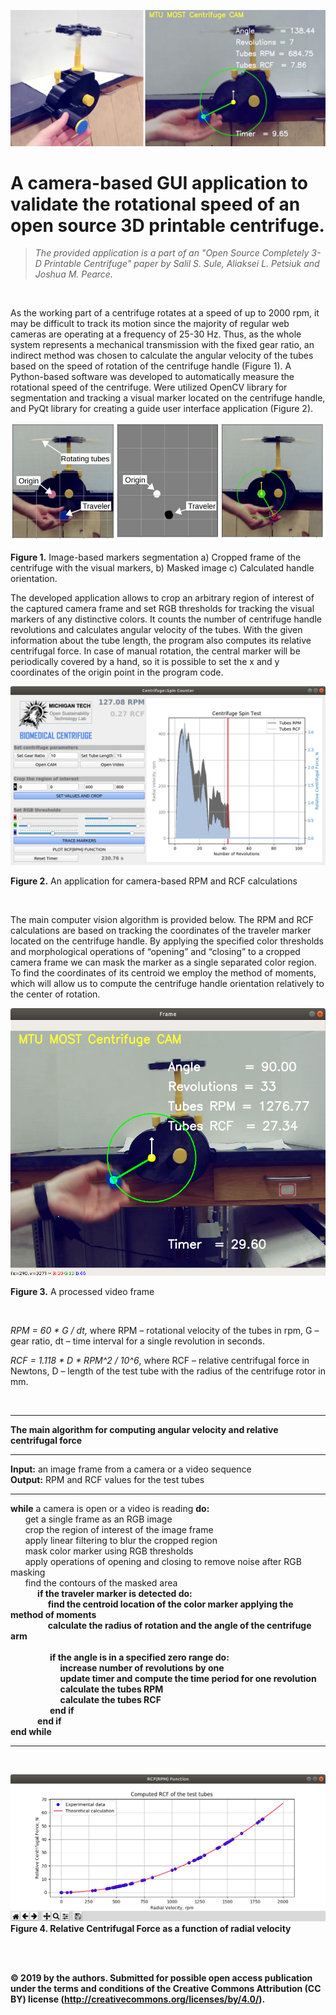 ![alt text](images/Fig_0.jpg)

# A camera-based GUI application to validate the rotational speed of an open source 3D printable centrifuge.

 >*The provided application is a part of an "Open Source Completely 3-D Printable Centrifuge" paper by Salil S. Sule, Aliaksei L. Petsiuk and Joshua M. Pearce.*
<br/>

As the working part of a centrifuge rotates at a speed of up to 2000 rpm, it may be difficult to track its motion since the majority of regular web cameras are operating at a frequency of 25-30 Hz. Thus, as the whole system represents a mechanical transmission with the fixed gear ratio, an indirect method was chosen to calculate the angular velocity of the tubes based on the speed of rotation of the centrifuge handle (Figure 1). A Python-based software was developed to automatically measure the rotational speed of the centrifuge. Were utilized OpenCV library for segmentation and tracking a visual marker located on the centrifuge handle, and PyQt library for creating a guide user interface application (Figure 2).

![alt text](images/Fig_1.JPG)

**Figure 1.** Image-based markers segmentation a) Cropped frame of the centrifuge with the
visual markers, b) Masked image c) Calculated handle orientation. 
<br/>

The developed application allows to crop an arbitrary region of interest of the captured camera frame and set RGB thresholds for tracking the visual markers of any distinctive colors. It counts the number of centrifuge handle revolutions and calculates angular velocity of the tubes. With the given information about the tube length, the program also computes its relative centrifugal force. In case of manual rotation, the central marker will be periodically covered by a hand, so it is possible to set the x and y coordinates of the origin point in the program code.

![alt text](images/Fig_2.png)

**Figure 2.** An application for camera-based RPM and RCF calculations

<br/>

The main computer vision algorithm is provided below. The RPM and RCF calculations are based on tracking the coordinates of the traveler marker located on the centrifuge handle. By applying the specified color thresholds and morphological operations of “opening” and “closing” to a cropped camera frame we can mask the marker as a single separated color region. To find the coordinates of its centroid we employ the method of moments, which will allow us to compute the centrifuge handle orientation relatively to the center of rotation.

![alt text](images/Fig_3.png)

**Figure 3.** A processed video frame

<br/>

*RPM = 60 * G / dt,* where RPM – rotational velocity of the tubes in rpm, G – gear ratio, dt – time interval for a single
revolution in seconds.

*RCF = 1.118 * D * RPM^2 / 10^6*, where RCF – relative centrifugal force in Newtons, D – length of the test tube with the radius of the centrifuge rotor in mm.

<br/>

- - - -
**The main algorithm for computing angular velocity and relative centrifugal force**
- - - -
**Input:** an image frame from a camera or a video sequence <br/>
**Output:** RPM and RCF values for the test tubes <br/>
- - - -
**while** a camera is open or a video is reading **do:** <br/>
&nbsp;&nbsp;&nbsp;&nbsp;&nbsp;&nbsp;get a single frame as an RGB image <br/>
&nbsp;&nbsp;&nbsp;&nbsp;&nbsp;&nbsp;crop the region of interest of the image frame <br/>
&nbsp;&nbsp;&nbsp;&nbsp;&nbsp;&nbsp;apply linear filtering to blur the cropped region <br/>
&nbsp;&nbsp;&nbsp;&nbsp;&nbsp;&nbsp;mask color marker using RGB thresholds <br/>
&nbsp;&nbsp;&nbsp;&nbsp;&nbsp;&nbsp;apply operations of opening and closing to remove noise after RGB masking <br/>
&nbsp;&nbsp;&nbsp;&nbsp;&nbsp;&nbsp;find the contours of the masked area <b/> 
 <br/> 
&nbsp;&nbsp;&nbsp;&nbsp;&nbsp;&nbsp;&nbsp;&nbsp;&nbsp;&nbsp;&nbsp;&nbsp; **if** the traveler marker is detected **do:**  <br/>
&nbsp;&nbsp;&nbsp;&nbsp;&nbsp;&nbsp;&nbsp;&nbsp;&nbsp;&nbsp;&nbsp;&nbsp;&nbsp;&nbsp;&nbsp;&nbsp;&nbsp;&nbsp;find the centroid location of the color marker applying the method of moments <br/>
&nbsp;&nbsp;&nbsp;&nbsp;&nbsp;&nbsp;&nbsp;&nbsp;&nbsp;&nbsp;&nbsp;&nbsp;&nbsp;&nbsp;&nbsp;&nbsp;&nbsp;&nbsp;calculate the radius of rotation and the angle of the centrifuge arm <br/> 
 <br/> 
&nbsp;&nbsp;&nbsp;&nbsp;&nbsp;&nbsp;&nbsp;&nbsp;&nbsp;&nbsp;&nbsp;&nbsp;&nbsp;&nbsp;&nbsp;&nbsp;&nbsp;&nbsp; **if** the angle is in a specified zero range **do:** <br/>
&nbsp;&nbsp;&nbsp;&nbsp;&nbsp;&nbsp;&nbsp;&nbsp;&nbsp;&nbsp;&nbsp;&nbsp;&nbsp;&nbsp;&nbsp;&nbsp;&nbsp;&nbsp;&nbsp;&nbsp;&nbsp;&nbsp;&nbsp;&nbsp;increase number of revolutions by one <br/>
&nbsp;&nbsp;&nbsp;&nbsp;&nbsp;&nbsp;&nbsp;&nbsp;&nbsp;&nbsp;&nbsp;&nbsp;&nbsp;&nbsp;&nbsp;&nbsp;&nbsp;&nbsp;&nbsp;&nbsp;&nbsp;&nbsp;&nbsp;&nbsp;update timer and compute the time period for one revolution  <br/> 
&nbsp;&nbsp;&nbsp;&nbsp;&nbsp;&nbsp;&nbsp;&nbsp;&nbsp;&nbsp;&nbsp;&nbsp;&nbsp;&nbsp;&nbsp;&nbsp;&nbsp;&nbsp;&nbsp;&nbsp;&nbsp;&nbsp;&nbsp;&nbsp;calculate the tubes RPM <br/>
&nbsp;&nbsp;&nbsp;&nbsp;&nbsp;&nbsp;&nbsp;&nbsp;&nbsp;&nbsp;&nbsp;&nbsp;&nbsp;&nbsp;&nbsp;&nbsp;&nbsp;&nbsp;&nbsp;&nbsp;&nbsp;&nbsp;&nbsp;&nbsp;calculate the tubes RCF <br/>
&nbsp;&nbsp;&nbsp;&nbsp;&nbsp;&nbsp;&nbsp;&nbsp;&nbsp;&nbsp;&nbsp;&nbsp;&nbsp;&nbsp;&nbsp;&nbsp;&nbsp;&nbsp; **end if** <br/>
&nbsp;&nbsp;&nbsp;&nbsp;&nbsp;&nbsp;&nbsp;&nbsp;&nbsp;&nbsp;&nbsp;&nbsp; **end if** <br/>
 **end while** <br/>
- - - -

<br/>

![alt text](images/Fig_4.png)
**Figure 4.** Relative Centrifugal Force as a function of radial velocity

<br/>
<br/>


© 2019 by the authors. Submitted for possible open access publication under the terms and conditions of the Creative Commons Attribution (CC BY) license (http://creativecommons.org/licenses/by/4.0/). 

&nbsp; 
<br/> &nbsp;
